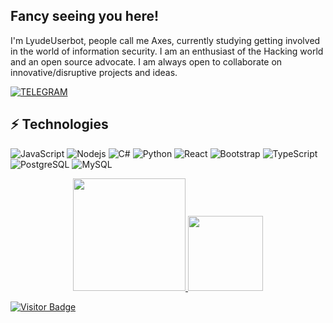 ## Fancy seeing you here!

I'm LyudeUserbot, people call me Axes, currently studying getting involved in the world of information security. I am an enthusiast of the Hacking world and an open source advocate. I am always open to collaborate on innovative/disruptive projects and ideas.

[![TELEGRAM](https://img.shields.io/badge/Telegram-2CA5E0?style=for-the-badge&logo=telegram&logoColor=white)](t.me/Lyude_userbot)


## ⚡ Technologies

![JavaScript](https://img.shields.io/badge/-JavaScript-black?style=flat-square&logo=javascript)
![Nodejs](https://img.shields.io/badge/-Nodejs-black?style=flat-square&logo=Node.js)
![C#](https://img.shields.io/badge/-csharp-black?style=flat-square&logo=csharp)
![Python](https://img.shields.io/badge/-Python-black?style=flat-square&logo=Python)
![React](https://img.shields.io/badge/-React-black?style=flat-square&logo=react)
![Bootstrap](https://img.shields.io/badge/-Bootstrap-563D7C?style=flat-square&logo=bootstrap)
![TypeScript](https://img.shields.io/badge/-TypeScript-007ACC?style=flat-square&logo=typescript)
![PostgreSQL](https://img.shields.io/badge/-PostgreSQL-336791?style=flat-square&logo=postgresql)
![MySQL](https://img.shields.io/badge/-MySQL-black?style=flat-square&logo=mysql)

<div align="center">
  <a href="https://github.com/PrismaRareness">
  <img height="180em" src="https://github-readme-stats.vercel.app/api?username=LyudeUserbot&count_private=true&show_icons=true&theme=radical&include_all_commits=true"/>
  <img height="120em" src="https://github-readme-stats.vercel.app/api/top-langs/?username=LyudeUserbot&hide=TeX&theme=radical&layout=compact"/>
</div>

![Visitor Badge](https://visitor-badge.laobi.icu/badge?page_id=LyudeUserbot.LyudeUserbot)
